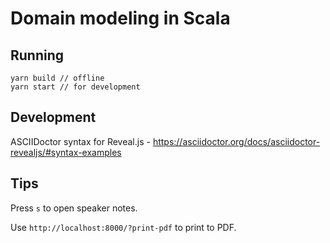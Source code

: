 # Domain modeling in Scala

## Running

```
yarn build // offline
yarn start // for development
```

## Development

ASCIIDoctor syntax for Reveal.js - https://asciidoctor.org/docs/asciidoctor-revealjs/#syntax-examples

## Tips

Press `s` to open speaker notes.

Use `http://localhost:8000/?print-pdf` to print to PDF.
